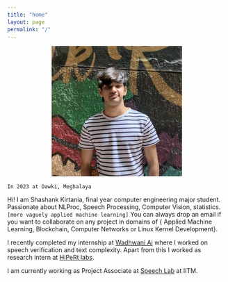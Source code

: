 ```yaml
---
title: "home"
layout: page
permalink: "/"
---
```

<img src="blogs/images/me.png" alt="2023" width="300" height="300" style="display: block; margin: 0 auto">

`In 2023 at Dawki, Meghalaya`
        

Hi! I am Shashank Kirtania, final year computer engineering major student. Passionate about NLProc, Speech Processing, Computer Vision, statistics. `[more vaguely applied machine learning]`
You can always drop an email if you want to collaborate on any project in domains of { Applied Machine Learning, Blockchain, Computer Networks or Linux Kernel Development}.

I recently completed my internship at [Wadhwani Ai](https://www.wadhwaniai.org) where I worked on speech verification and text complexity. Apart from this I worked as research intern at [HiPeRt labs](https://hipert.unimore.it).

I am currently working as Project Associate at [Speech Lab](https://asr.iitm.ac.in) at IITM.
